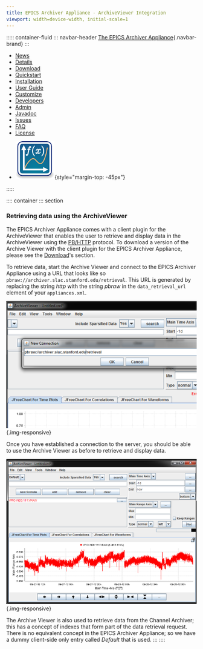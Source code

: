 ```yaml
---
title: EPICS Archiver Appliance - ArchiveViewer Integration
viewport: width=device-width, initial-scale=1
---
```


::::: container-fluid
::: navbar-header
[The EPICS Archiver Appliance](index.html){.navbar-brand}
:::

<div>

-   [News](https://github.com/slacmshankar/epicsarchiverap/wiki)
-   [Details](details.html)
-   [Download](https://github.com/slacmshankar/epicsarchiverap/releases/)
-   [Quickstart](quickstart.html)
-   [Installation](installguide.html)
-   [User Guide](userguide.html)
-   [Customize](customization.html)
-   [Developers](developersguide.html)
-   [Admin](admin.html)
-   [Javadoc](api/index.html)
-   [Issues](https://github.com/slacmshankar/epicsarchiverap/issues)
-   [FAQ](faq.html)
-   [License](license.html)

<!-- -->

-   ![](images/Icon_Mathematical_Plot.png){style="margin-top: -45px"}

</div>
:::::

:::: container
::: section
### Retrieving data using the ArchiveViewer

The EPICS Archiver Appliance comes with a client plugin for the
ArchiveViewer that enables the user to retrieve and display data in the
ArchiveViewer using the [PB/HTTP](pb_pbraw.html) protocol. To download a
version of the Archive Viewer with the client plugin for the EPICS
Archiver Appliance, please see the
[Download](https://github.com/slacmshankar/epicsarchiverap/releases/)\'s
section.

To retrieve data, start the Archive Viewer and connect to the EPICS
Archiver Appliance using a URL that looks like so
`pbraw://archiver.slac.stanford.edu/retrieval`. This URL is generated by
replacing the string *http* with the string *pbraw* in the
`data_retrieval_url` element of your `appliances.xml`.

![Connecting using pbraw](images/av_connect.png){.img-responsive}

Once you have established a connection to the server, you should be able
to use the Archive Viewer as before to retrieve and display data.

![Plotting](images/av_plot.png){.img-responsive}

The Archive Viewer is also used to retrieve data from the Channel
Archiver; this has a concept of indexes that form part of the data
retrieval request. There is no equivalent concept in the EPICS Archiver
Appliance; so we have a dummy client-side only entry called *Default*
that is used.
:::
::::
